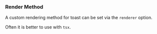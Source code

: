### Render Method

A custom rendering method for toast can be set via the `renderer` option.

Often it is better to use with `tsx`.
